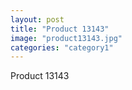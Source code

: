 ```yaml
---
layout: post
title: "Product 13143"
image: "product13143.jpg"
categories: "category1"
---
```

Product 13143
